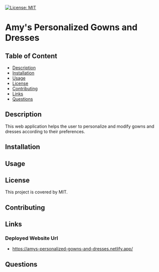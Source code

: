 [![License: MIT](https://img.shields.io/badge/License-MIT-yellow.svg)](https://opensource.org/licenses/MIT)

# Amy's Personalized Gowns and Dresses

  ## Table of Content 
- [Description](#Description)
- [Installation](#Installation)
- [Usage](#Usage)
- [License](#License)
- [Contributing](#Contributing)
- [Links](#Links)
- [Questions](#Questions)

## Description
This web application helps the user to personalize and modify gowns and dresses according to their preferences.

## Installation 

## Usage

## License
This project is covered by MIT.

## Contributing

## Links
### Deployed Website Url

- https://amys-personalized-gowns-and-dresses.netlify.app/ 


## Questions

  